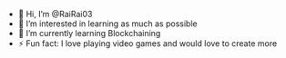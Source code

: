- 👋 Hi, I’m @RaiRai03
- 👀 I’m interested in learning as much as possible
- 🌱 I’m currently learning Blockchaining
- ⚡ Fun fact: I love playing video games and would love to create more

<!---
RaiRai03/RaiRai03 is a ✨ special ✨ repository because its `README.md` (this file) appears on your GitHub profile.
You can click the Preview link to take a look at your changes.
--->
